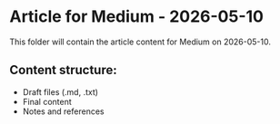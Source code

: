 # Article for Medium - 2026-05-10

This folder will contain the article content for Medium on 2026-05-10.

## Content structure:
- Draft files (.md, .txt)
- Final content
- Notes and references
